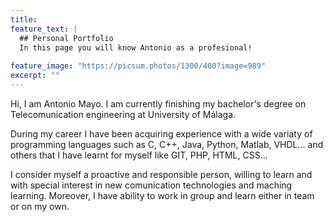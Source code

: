 ```yaml
---
title: 
feature_text: |
  ## Personal Portfolio
  In this page you will know Antonio as a profesional! 
  
feature_image: "https://picsum.photos/1300/400?image=989"
excerpt: ""
---
```


Hi, I am Antonio Mayo. I am currently finishing my bachelor's degree on Telecomunication engineering at University of Málaga.

During my career I have been acquiring experience with a wide variaty of programming languages such as C, C++, Java, Python, Matlab, VHDL... and others that I have learnt for myself like GIT, PHP, HTML, CSS... 

I consider myself a proactive and responsible person, willing to learn and with special interest in new comunication technologies and maching learning. 
Moreover, I have ability to work in group and learn either in team or on my own.








